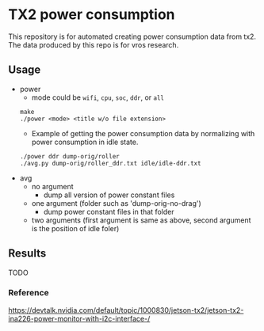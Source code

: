 # TX2 power consumption
This repository is for automated creating power consumption data from tx2. The
data produced by this repo is for vros research.

## Usage
- power
	- mode could be `wifi`, `cpu`, `soc`, `ddr`, or `all` 
	```
	make
	./power <mode> <title w/o file extension>
	```
	- Example of getting the power consumption data by normalizing with power
	  consumption in idle state.
	```
	./power ddr dump-orig/roller
	./avg.py dump-orig/roller_ddr.txt idle/idle-ddr.txt
	```
- avg
	- no argument
		- dump all version of power constant files
	- one argument (folder such as 'dump-orig-no-drag')
		- dump power constant files in that folder
	- two arguments (first argument is same as above, second argument is the
	  position of idle foler)

## Results
TODO

### Reference
https://devtalk.nvidia.com/default/topic/1000830/jetson-tx2/jetson-tx2-ina226-power-monitor-with-i2c-interface-/
